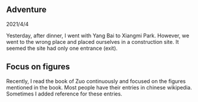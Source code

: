 ## Adventure
2021/4/4

Yesterday, after dinner, I went with Yang Bai to Xiangmi Park. However,
we went to the wrong place and placed ourselves in a construction site.
It seemed the site had only one entrance (exit).

## Focus on figures
Recently, I read the book of Zuo continuously and focused on the figures
mentioned in the book. Most people have their entries in chinese wikipedia.
Sometimes I added reference for these entries.